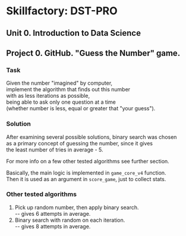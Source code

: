 # Skillfactory: DST-PRO

## Unit 0. Introduction to Data Science
## Project 0. GitHub. "Guess the Number" game.

### Task
Given the number "imagined" by computer,  
implement the algorithm that finds out this number  
with as less iterations as possible,  
being able to ask only one question at a time  
(whether number is less, equal or greater that "your guess").

### Solution
After examining several possible solutions, binary search was chosen  
as a primary concept of guessing the number, since it gives  
the least number of tries in average - 5.

For more info on a few other tested algorithms see further section.

Basically, the main logic is implemented in `game_core_v4` function.  
Then it is used as an argument in `score_game`, just to collect stats.

### Other tested algorithms
1. Pick up random number, then apply binary search.  
-- gives 6 attempts in average.
2. Binary search with random on each iteration.  
-- gives 8 attempts in average.
